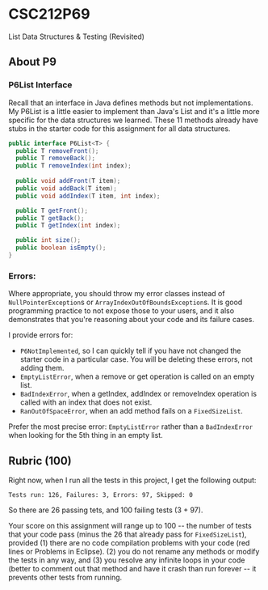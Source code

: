 # CSC212P69
List Data Structures &amp; Testing (Revisited)

## About P9

### P6List Interface
Recall that an interface in Java defines methods but not implementations. My P6List is a little easier to implement than Java's List and it's a little more specific for the data structures we learned. These 11 methods already have stubs in the starter code for this assignment for all data structures.

```java
public interface P6List<T> {
  public T removeFront();
  public T removeBack();
  public T removeIndex(int index);
  
  public void addFront(T item);
  public void addBack(T item);
  public void addIndex(T item, int index);

  public T getFront();
  public T getBack();
  public T getIndex(int index);

  public int size();
  public boolean isEmpty();
}
```

### Errors:

Where appropriate, you should throw my error classes instead of ``NullPointerException``s or ``ArrayIndexOutOfBoundsException``s. It is good programming practice to not expose those to your users, and it also demonstrates that you're reasoning about your code and its failure cases.

I provide errors for:
- ``P6NotImplemented``, so I can quickly tell if you have not changed the starter code in a particular case. You will be deleting these errors, not adding them.
- ``EmptyListError``, when a remove or get operation is called on an empty list.
- ``BadIndexError``, when a getIndex, addIndex or removeIndex operation is called with an index that does not exist.
- ``RanOutOfSpaceError``, when an add method fails on a ``FixedSizeList``.

Prefer the most precise error: ``EmptyListError`` rather than a ``BadIndexError`` when looking for the 5th thing in an empty list.

## Rubric (100)

Right now, when I run all the tests in this project, I get the following output:

    
    Tests run: 126, Failures: 3, Errors: 97, Skipped: 0

So there are 26 passing tets, and 100 failing tests (3 + 97).

Your score on this assignment will range up to 100 -- the number of tests that your code pass (minus the 26 that already pass for ``FixedSizeList``), provided (1) there are no code compilation problems with your code (red lines or Problems in Eclipse).  (2) you do not rename any methods or modify the tests in any way, and (3) you resolve any infinite loops in your code (better to comment out that method and have it crash than run forever -- it prevents other tests from running.



